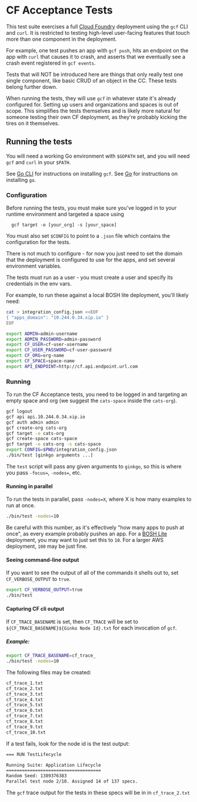 # CF Acceptance Tests

This test suite exercises a full [Cloud Foundry][cf-release] deployment using
the `gcf` CLI and `curl`. It is restricted to testing high-level user-facing
features that touch more than one component in the deployment.

For example, one test pushes an app with `gcf push`, hits an endpoint on the
app with `curl` that causes it to crash, and asserts that we eventually see a
crash event registered in `gcf events`.

Tests that will NOT be introduced here are things that only really test one
single component, like basic CRUD of an object in the CC. These tests belong
further down.

When running the tests, they will use `gcf` in whatever state it's already
configured for. Setting up users and organizations and spaces is out of scope.
This simplifies the tests themselves and is likely more natural for someone
testing their own CF deployment, as they're probably kicking the tires on it
themselves.

## Running the tests

You will need a working Go environment with `$GOPATH` set, and you will need
`gcf` and `curl` in your `$PATH`.

See [Go CLI][cli] for instructions on installing `gcf`. See [Go][go] for
instructions on installing `go`.

### Configuration

Before running the tests, you must make sure you've logged in to your
runtime environment and targeted a space using
```
  gcf target -o [your_org] -s [your_space]
```

You must also set `$CONFIG` to point to a `.json` file which contains the 
configuration for the tests.

There is not much to configure - for now you just need to set the domain that
the deployment is configured to use for the apps, and set several environment variables.

The tests must run as a user - you must create a user and specify its credentials in the env vars.

For example, to run these against a local BOSH lite deployment, you'll likely
need:

```sh
cat > integration_config.json <<EOF
{ "apps_domain": "10.244.0.34.xip.io" }
EOF

export ADMIN=admin-username
export ADMIN_PASSWORD=admin-password
export CF_USER=cf-user-username
export CF_USER_PASSWORD=cf-user-password
export CF_ORG=org-name
export CF_SPACE=space-name
export API_ENDPOINT=http://cf.api.endpoint.url.com
```

### Running

To run the CF Acceptance tests, you need to be logged in and targeting an empty space and org (we suggest the `cats-space` inside the `cats-org`).

```sh
gcf logout
gcf api api.10.244.0.34.xip.io
gcf auth admin admin
gcf create-org cats-org
gcf target -o cats-org
gcf create-space cats-space
gcf target -o cats-org -s cats-space
export CONFIG=$PWD/integration_config.json
./bin/test [ginkgo arguments ...]
```

The `test` script will pass any given arguments to `ginkgo`, so this is where
you pass `-focus=`, `-nodes=`, etc.

#### Running in parallel

To run the tests in parallel, pass `-nodes=X`, where X is how many examples to
run at once.

```sh
./bin/test -nodes=10
```

Be careful with this number, as it's effectively "how many apps to push at
once", as every example probably pushes an app. For a [BOSH Lite][bosh-lite]
deployment, you may want to just set this to `10`. For a larger AWS deployment,
`100` may be just fine.

#### Seeing command-line output

If you want to see the output of all of the commands it shells out to, set
`CF_VERBOSE_OUTPUT` to `true`.

```sh
export CF_VERBOSE_OUTPUT=true
./bin/test
```

#### Capturing CF cli output

If `CF_TRACE_BASENAME` is set, then `CF_TRACE` will be set to `${CF_TRACE_BASENAME}${Ginko Node Id}.txt`
for each invocation of `gcf`.

##### Example:

```sh
export CF_TRACE_BASENAME=cf_trace_
./bin/test -nodes=10
```
The following files may be created:

```sh
cf_trace_1.txt
cf_trace_2.txt
cf_trace_3.txt
cf_trace_4.txt
cf_trace_5.txt
cf_trace_6.txt
cf_trace_7.txt
cf_trace_8.txt
cf_trace_9.txt
cf_trace_10.txt
```
If a test fails, look for the node id is the test output:

```sh
=== RUN TestLifecycle

Running Suite: Application Lifecycle
====================================
Random Seed: 1389376383
Parallel test node 2/10. Assigned 14 of 137 specs.
```

The `gcf` trace output for the tests in these specs will be in in `cf_trace_2.txt`

[cf-release]: https://github.com/cloudfoundry/cf-release
[ginkgo]: https://github.com/onsi/ginkgo
[bosh-lite]: https://github.com/cloudfoundry/bosh-lite
[cli]: https://github.com/cloudfoundry/cli
[go]: http://golang.org
